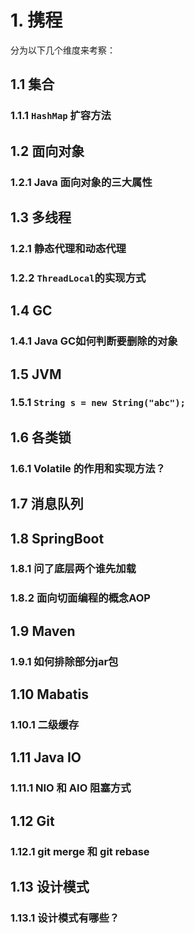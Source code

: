 # 1. 携程

分为以下几个维度来考察：

## 1.1 集合

### 1.1.1 `HashMap` 扩容方法

## 1.2 面向对象

### 1.2.1 Java 面向对象的三大属性

## 1.3 多线程

### 1.2.1 静态代理和动态代理

### 1.2.2 `ThreadLocal`的实现方式

## 1.4 GC

### 1.4.1 Java GC如何判断要删除的对象

## 1.5 JVM

### 1.5.1 `String s = new String("abc");`

## 1.6 各类锁

### 1.6.1 Volatile 的作用和实现方法？

## 1.7 消息队列

## 1.8 SpringBoot

### 1.8.1 问了底层两个谁先加载

### 1.8.2 面向切面编程的概念AOP

## 1.9 Maven

### 1.9.1 如何排除部分jar包

## 1.10 Mabatis 

### 1.10.1 二级缓存

## 1.11 Java IO 

### 1.11.1 NIO 和 AIO 阻塞方式

## 1.12 Git 

### 1.12.1 git merge 和 git rebase

## 1.13 设计模式

### 1.13.1 设计模式有哪些？







